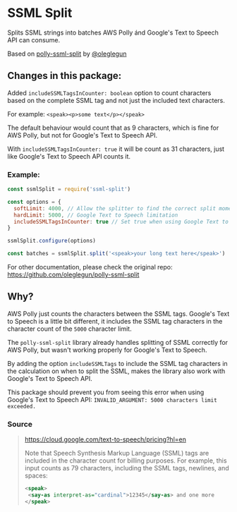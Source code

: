 # SSML Split
Splits SSML strings into batches AWS Polly ánd Google's Text to Speech API can consume.

Based on [polly-ssml-split](https://github.com/oleglegun/polly-ssml-split) by [@oleglegun](https://github.com/oleglegun)

## Changes in this package:
Added `includeSSMLTagsInCounter: boolean` option to count characters based on the complete SSML tag and not just the included text characters.

For example:
`<speak><p>some text</p></speak>`

The default behaviour would count that as 9 characters, which is fine for AWS Polly, but not for Google's Text to Speech API.

With `includeSSMLTagsInCounter: true` it will be count as 31 characters, just like Google's Text to Speech API counts it.


### Example:
```javascript
const ssmlSplit = require('ssml-split')

const options = {
  softLimit: 4000, // Allow the splitter to find the correct split moment between 4000-5000 characters
  hardLimit: 5000, // Google Text to Speech limitation
  includeSSMLTagsInCounter: true // Set true when using Google Text to Speech API, set to false with AWS Polly
}

ssmlSplit.configure(options)

const batches = ssmlSplit.split('<speak>your long text here</speak>')
```

For other documentation, please check the original repo: https://github.com/oleglegun/polly-ssml-split

## Why?
AWS Polly just counts the characters between the SSML tags. Google's Text to Speech is a little bit different, it includes the SSML tag characters in the character count of the `5000` character limit. 

The `polly-ssml-split` library already handles splitting of SSML correctly for AWS Polly, but wasn't working properly for Google's Text to Speech.

By adding the option `includeSSMLTags` to include the SSML tag characters in the calculation on when to split the SSML, makes the library also work with Google's Text to Speech API.

This package should prevent you from seeing this error when using Google's Text to Speech API:
`INVALID_ARGUMENT: 5000 characters limit exceeded.`

### Source

> https://cloud.google.com/text-to-speech/pricing?hl=en
>
> Note that Speech Synthesis Markup Language (SSML) tags are included in the character count for billing purposes. For example, this input counts as 79 characters, including the SSML tags, newlines, and spaces:
> ```xml
> <speak>
>  <say-as interpret-as="cardinal">12345</say-as> and one more
> </speak>
> ```
